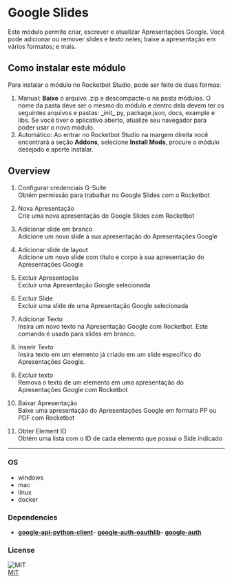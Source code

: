 



# Google Slides
  
Este módulo permite criar, escrever e atualizar Apresentações Google. Você pode adicionar ou remover slides e texto neles; baixe a apresentação em vários formatos; e mais.  

## Como instalar este módulo
  
Para instalar o módulo no Rocketbot Studio, pode ser feito de duas formas:
1. Manual: __Baixe__ o arquivo .zip e descompacte-o na pasta módulos. O nome da pasta deve ser o mesmo do módulo e dentro dela devem ter os seguintes arquivos e pastas: \__init__.py, package.json, docs, example e libs. Se você tiver o aplicativo aberto, atualize seu navegador para poder usar o novo módulo.
2. Automático: Ao entrar no Rocketbot Studio na margem direita você encontrará a seção **Addons**, selecione **Install Mods**, procure o módulo desejado e aperte instalar.  


## Overview


1. Configurar credenciais G-Suite  
Obtém permissão para trabalhar no Google Slides com o Rocketbot

2. Nova Apresentação  
Crie uma nova apresentação do Google Slides com Rocketbot

3. Adicionar slide em branco  
Adicione um novo slide à sua apresentação do Apresentações Google

4. Adicionar slide de layout  
Adicione um novo slide com título e corpo à sua apresentação do Apresentações Google

5. Excluir Apresentação  
Excluir uma Apresentação Google selecionada

6. Excluir Slide  
Excluir uma slide de uma Apresentação Google selecionada

7. Adicionar Texto  
Insira um novo texto na Apresentação Google com Rocketbot. Este comando é usado para slides em branco.

8. Inserir Texto  
Insira texto em um elemento já criado em um slide específico do Apresentações Google.

9. Excluir texto  
Remova o texto de um elemento em uma apresentação do Apresentações Google com Rocketbot

10. Baixar Apresentação  
Baixe uma apresentação do Apresentações Google em formato PP ou PDF com Rocketbot

11. Obter Element ID  
Obtém uma lista com o ID de cada elemento que possui o Side indicado  




----
### OS

- windows
- mac
- linux
- docker

### Dependencies
- [**google-api-python-client**](https://pypi.org/project/google-api-python-client/)- [**google-auth-oauthlib**](https://pypi.org/project/google-auth-oauthlib/)- [**google-auth**](https://pypi.org/project/google-auth/)
### License
  
![MIT](https://camo.githubusercontent.com/107590fac8cbd65071396bb4d04040f76cde5bde/687474703a2f2f696d672e736869656c64732e696f2f3a6c6963656e73652d6d69742d626c75652e7376673f7374796c653d666c61742d737175617265)  
[MIT](http://opensource.org/licenses/mit-license.ph)